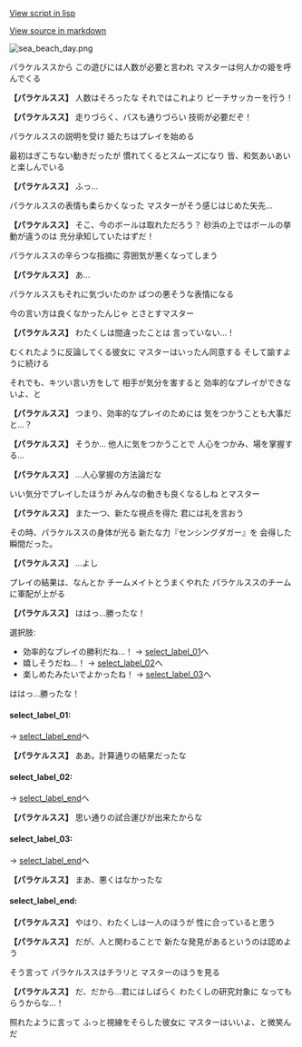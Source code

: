 [View script in lisp](../scripts/210131103.txt)

[View source in markdown](210131103.md)

![sea_beach_day.png](../images/backgrounds/sea_beach_day.png)

パラケルススから
この遊びには人数が必要と言われ
マスターは何人かの姫を呼んでくる

**【パラケルスス】**
人数はそろったな
それではこれより
ビーチサッカーを行う！

**【パラケルスス】**
走りづらく、パスも通りづらい
技術が必要だぞ！

パラケルススの説明を受け
姫たちはプレイを始める

最初はぎこちない動きだったが
慣れてくるとスムーズになり
皆、和気あいあいと楽しんでいる

**【パラケルスス】**
ふっ…

パラケルススの表情も柔らかくなった
マスターがそう感じはじめた矢先…

**【パラケルスス】**
そこ、今のボールは取れただろう？
砂浜の上ではボールの挙動が違うのは
充分承知していたはずだ！

パラケルススの辛らつな指摘に
雰囲気が悪くなってしまう

**【パラケルスス】**
あ…

パラケルススもそれに気づいたのか
ばつの悪そうな表情になる

今の言い方は良くなかったんじゃ
とさとすマスター

**【パラケルスス】**
わたくしは間違ったことは
言っていない…！

むくれたように反論してくる彼女に
マスターはいったん同意する
そして諭すように続ける

それでも、キツい言い方をして
相手が気分を害すると
効率的なプレイができないよ、と

**【パラケルスス】**
つまり、効率的なプレイのためには
気をつかうことも大事だと…？

**【パラケルスス】**
そうか…
他人に気をつかうことで
人心をつかみ、場を掌握する…

**【パラケルスス】**
…人心掌握の方法論だな

いい気分でプレイしたほうが
みんなの動きも良くなるしね
とマスター

**【パラケルスス】**
また一つ、新たな視点を得た
君には礼を言おう

その時、パラケルススの身体が光る
新たな力『センシングダガー』を
会得した瞬間だった。

**【パラケルスス】**
…よし

プレイの結果は、なんとか
チームメイトとうまくやれた
パラケルススのチームに軍配が上がる

**【パラケルスス】**
ははっ…勝ったな！

選択肢:
- 効率的なプレイの勝利だね…！ → [select_label_01](#select_label_01)へ
- 嬉しそうだね…！ → [select_label_02](#select_label_02)へ
- 楽しめたみたいでよかったね！ → [select_label_03](#select_label_03)へ

ははっ…勝ったな！

#### select_label_01:
 → [select_label_end](#select_label_end)へ

**【パラケルスス】**
ああ。計算通りの結果だったな

#### select_label_02:
 → [select_label_end](#select_label_end)へ

**【パラケルスス】**
思い通りの試合運びが出来たからな

#### select_label_03:
 → [select_label_end](#select_label_end)へ

**【パラケルスス】**
まあ、悪くはなかったな

#### select_label_end:

**【パラケルスス】**
やはり、わたくしは一人のほうが
性に合っていると思う

**【パラケルスス】**
だが、人と関わることで
新たな発見があるというのは認めよう

そう言って
パラケルススはチラリと
マスターのほうを見る

**【パラケルスス】**
だ、だから…君にはしばらく
わたくしの研究対象に
なってもらうからな…！

照れたように言って
ふっと視線をそらした彼女に
マスターはいいよ、と微笑んだ
